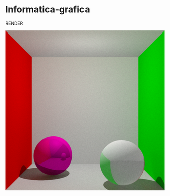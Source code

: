 # Informatica-grafica

RENDER

<img src="cool_image.png" alt="Employee data" title="Employee Data title">
